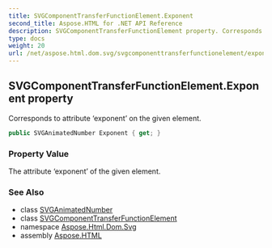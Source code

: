 ```yaml
---
title: SVGComponentTransferFunctionElement.Exponent
second_title: Aspose.HTML for .NET API Reference
description: SVGComponentTransferFunctionElement property. Corresponds to attribute exponent on the given element
type: docs
weight: 20
url: /net/aspose.html.dom.svg/svgcomponenttransferfunctionelement/exponent/
---
```

## SVGComponentTransferFunctionElement.Exponent property

Corresponds to attribute ‘exponent’ on the given element.

```csharp
public SVGAnimatedNumber Exponent { get; }
```

### Property Value

The attribute ‘exponent’ of the given element.

### See Also

* class [SVGAnimatedNumber](../../../aspose.html.dom.svg.datatypes/svganimatednumber/)
* class [SVGComponentTransferFunctionElement](../)
* namespace [Aspose.Html.Dom.Svg](../../svgcomponenttransferfunctionelement/)
* assembly [Aspose.HTML](../../../)

